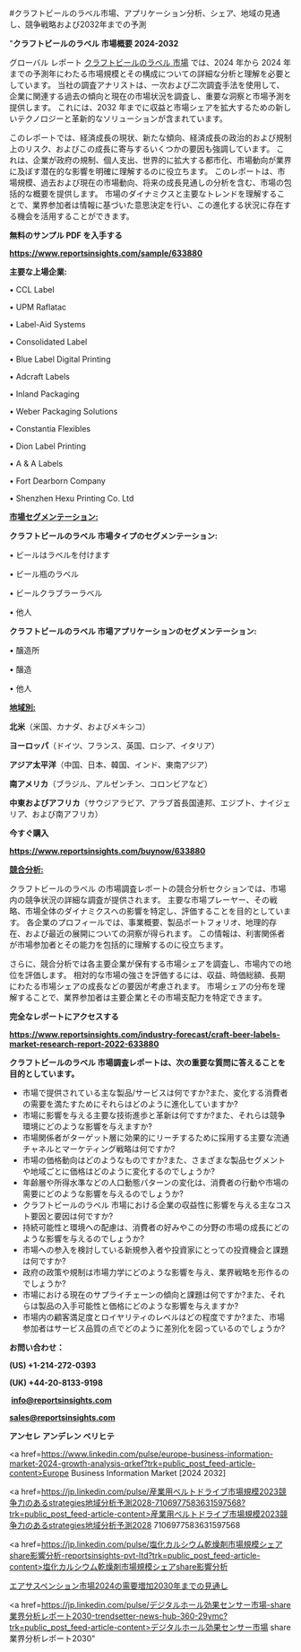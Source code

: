 #クラフトビールのラベル市場、アプリケーション分析、シェア、地域の見通し、競争戦略および2032年までの予測

"<strong>クラフトビールのラベル 市場概要 2024-2032</strong>

グローバル レポート <a href=https://www.reportsinsights.com/sample/633880>クラフトビールのラベル 市場</a> では、2024 年から 2024 年までの予測年にわたる市場規模とその構成についての詳細な分析と理解を必要としています。 当社の調査アナリストは、一次および二次調査手法を使用して、企業に関連する過去の傾向と現在の市場状況を調査し、重要な洞察と市場予測を提供します。 これには、2032 年までに収益と市場シェアを拡大​​するための新しいテクノロジーと革新的なソリューションが含まれています。

このレポートでは、経済成長の現状、新たな傾向、経済成長の政治的および規制上のリスク、およびこの成長に寄与するいくつかの要因も強調しています。 これは、企業が政府の規制、個人支出、世界的に拡大する都市化、市場動向が業界に及ぼす潜在的な影響を明確に理解するのに役立ちます。 このレポートは、市場規模、過去および現在の市場動向、将来の成長見通しの分析を含む、市場の包括的な概要を提供します。 市場のダイナミクスと主要なトレンドを理解することで、業界参加者は情報に基づいた意思決定を行い、この進化する状況に存在する機会を活用することができます。

<strong><b>無料のサンプル PDF を入手する</b></strong>

<a href=https://www.reportsinsights.com/sample/633880><strong><u>https://www.reportsinsights.com/sample/633880</u></strong></a>

<strong>主要な上場企業:</strong>

• CCL Label

• UPM Raflatac

• Label-Aid Systems

• Consolidated Label

• Blue Label Digital Printing

• Adcraft Labels

• Inland Packaging

• Weber Packaging Solutions

• Constantia Flexibles

• Dion Label Printing

• A & A Labels

• Fort Dearborn Company

• Shenzhen Hexu Printing Co. Ltd

<strong><u>市場セグメンテーション</u></strong><strong><u>:</u></strong>

<strong>クラフトビールのラベル 市場タイプのセグメンテーション:</strong>

• ビールはラベルを付けます

• ビール瓶のラベル

• ビールクラブラーラベル

• 他人

<strong>クラフトビールのラベル 市場アプリケーションのセグメンテーション:</strong>

• 醸造所

• 醸造

• 他人

<strong><u>地域別</u></strong><strong><u>:</u></strong>

<strong>北米</strong>（米国、カナダ、およびメキシコ）

<strong>ヨーロッパ</strong>（ドイツ、フランス、英国、ロシア、イタリア）

<strong>アジア太平洋</strong>（中国、日本、韓国、インド、東南アジア）

<strong>南アメリカ</strong>（ブラジル、アルゼンチン、コロンビアなど）

<strong>中東およびアフリカ</strong>（サウジアラビア、アラブ首長国連邦、エジプト、ナイジェリア、および南アフリカ）

<strong>今すぐ購入</strong>

<a href=https://www.reportsinsights.com/buynow/633880><strong><u>https://www.reportsinsights.com/buynow/633880</u></strong></a>

<strong><u>競合分析:</u></strong>

クラフトビールのラベル の市場調査レポートの競合分析セクションでは、市場内の競争状況の詳細な調査が提供されます。 主要な市場プレーヤー、その戦略、市場全体のダイナミクスへの影響を特定し、評価することを目的としています。 各企業のプロフィールでは、事業概要、製品ポートフォリオ、地理的存在、および最近の展開についての洞察が得られます。 この情報は、利害関係者が市場参加者とその能力を包括的に理解するのに役立ちます。

さらに、競合分析では各主要企業が保有する市場シェアを調査し、市場内での地位を評価します。 相対的な市場の強さを評価するには、収益、時価総額、長期にわたる市場シェアの成長などの要因が考慮されます。 市場シェアの分布を理解することで、業界参加者は主要企業とその市場支配力を特定できます。

<strong>完全なレポートにアクセスする</strong>

<a href=https://www.reportsinsights.com/industry-forecast/craft-beer-labels-market-research-report-2022-633880><strong><u><b>https://www.reportsinsights.com/industry-forecast/craft-beer-labels-market-research-report-2022-633880</b></u></strong></a>

<strong><b>クラフトビールのラベル 市場調査レポートは、次の重要な質問に答えることを目的としています。</b></strong>
<ul>
  <li>市場で提供されている主な製品/サービスは何ですか?また、変化する消費者の需要を満たすためにそれらはどのように進化していますか?</li>
  <li>市場に影響を与える主要な技術進歩と革新は何ですか?また、それらは競争環境にどのような影響を与えますか?</li>
  <li>市場関係者がターゲット層に効果的にリーチするために採用する主要な流通チャネルとマーケティング戦略は何ですか?</li>
  <li>市場の価格動向はどのようなものですか?また、さまざまな製品セグメントや地域ごとに価格はどのように変化するのでしょうか?</li>
  <li>年齢層や所得水準などの人口動態パターンの変化は、消費者の行動や市場の需要にどのような影響を与えるのでしょうか?</li>
  <li>クラフトビールのラベル 市場における企業の収益性に影響を与える主なコスト要因と要因は何ですか?</li>
  <li>持続可能性と環境への配慮は、消費者の好みやこの分野の市場の成長にどのような影響を与えるのでしょうか?</li>
  <li>市場への参入を検討している新規参入者や投資家にとっての投資機会と課題は何ですか?</li>
  <li>政府の政策や規制は市場力学にどのような影響を与え、業界戦略を形作るのでしょうか?</li>
  <li>市場における現在のサプライチェーンの傾向と課題は何ですか?また、それらは製品の入手可能性と価格にどのような影響を与えますか?</li>
  <li>市場内の顧客満足度とロイヤリティのレベルはどの程度ですか?また、市場参加者はサービス品質の点でどのように差別化を図っているのでしょうか?</li>
</ul>
<strong>お問い合わせ：</strong>

<strong>(US) +1-214-272-0393</strong>

<strong>(UK) +44-20-8133-9198</strong>

<strong> </strong><a href=info@reportsinsights.com><strong><u>info@reportsinsights.com</u></strong></a>

<a href=sales@reportsinsights.com><strong><u>sales@reportsinsights.com</u></strong></a>

<strong>アンセレ アンデレン ベリヒテ</strong>

<a href=https://www.linkedin.com/pulse/europe-business-information-market-2024-growth-analysis-qrkef?trk=public_post_feed-article-content>Europe Business Information Market [2024 2032]</a>

<a href=https://jp.linkedin.com/pulse/産業用ベルトドライブ市場規模2023競争力のあるstrategies地域分析予測2028-7106977583631597568?trk=public_post_feed-article-content>産業用ベルトドライブ市場規模2023競争力のあるstrategies地域分析予測2028 7106977583631597568</a>

<a href=https://jp.linkedin.com/pulse/塩化カルシウム乾燥剤市場規模シェアshare影響分析-reportsinsights-pvt-ltd?trk=public_post_feed-article-content>塩化カルシウム乾燥剤市場規模シェアshare影響分析</a>

<a href=https://www.linkedin.com/pulse/エアサスペンション市場2024の需要増加2030年までの見通し-infopulse-daily-360-ect9f/>エアサスペンション市場2024の需要増加2030年までの見通し</a>

<a href=https://jp.linkedin.com/pulse/デジタルホール効果センサー市場-share業界分析レポート2030-trendsetter-news-hub-360-29ymc?trk=public_post_feed-article-content>デジタルホール効果センサー市場 share業界分析レポート2030</a>"
